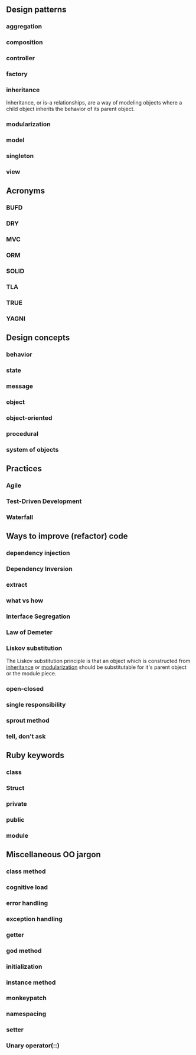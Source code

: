 ## Design patterns

### aggregation
### composition
### controller
### factory
### inheritance
  Inheritance, or is-a relationships, are a way of modeling objects where a child object inherits the behavior of its parent object.
### modularization
### model
### singleton
### view

## Acronyms

### BUFD
### DRY
### MVC
### ORM
### SOLID
### TLA
### TRUE
### YAGNI

## Design concepts

### behavior
### state
### message
### object
### object-oriented
### procedural
### system of objects

## Practices

### Agile
### Test-Driven Development
### Waterfall

## Ways to improve (refactor) code

### dependency injection
### Dependency Inversion
### extract
### what vs how
### Interface Segregation
### Law of Demeter
### Liskov substitution
  The Liskov substitution principle is that an object which is constructed from [inheritance](#inheritance) or [modularization](#modularization) should be substitutable for it's parent object or the module piece.
### open-closed
### single responsibility
### sprout method
### tell, don't ask

## Ruby keywords
### class
### Struct
### private
### public
### module

## Miscellaneous OO jargon

### class method
### cognitive load
### error handling
### exception handling
### getter
### god method
### initialization
### instance method
### monkeypatch
### namespacing
### setter
### Unary operator(::)
